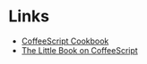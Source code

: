 Links
=====

* [CoffeeScript Cookbook](http://coffeescriptcookbook.com)
* [The Little Book on CoffeeScript](http://arcturo.github.com/library/coffeescript)